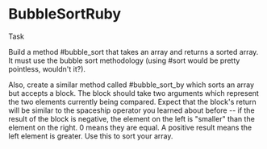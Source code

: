 # BubbleSortRuby

Task

Build a method #bubble_sort that takes an array and returns a sorted array. It must use the 
bubble sort methodology (using #sort would be pretty pointless, wouldn't it?).

Also, create a similar method called #bubble_sort_by which sorts an array but accepts a block. 
The block should take two arguments which represent the two elements currently being compared. 
Expect that the block's return will be similar to the spaceship operator you learned about 
before -- if the result of the block is negative, the element on the left is "smaller" than the 
element on the right. 0 means they are equal. A positive result means the left element is greater. 
Use this to sort your array.

